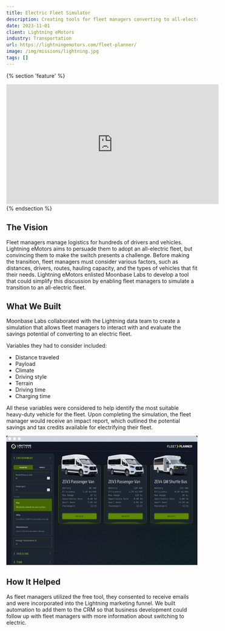 ```yaml
---
title: Electric Fleet Simulator
description: Creating tools for fleet managers converting to all-electric vehicles.
date: 2023-11-01
client: Lightning eMotors
industry: Transportation
url: https://lightningemotors.com/fleet-planner/
image: /img/missions/lightning.jpg
tags: []
---
```


{% section 'feature' %}
<iframe class="w-full h-auto aspect-video" width="560" height="315" src="https://www.youtube.com/embed/1BrvtglhWfQ?si=tdb5xqdRINP_LNVL" frameborder="0" allow="autoplay; fullscreen; picture-in-picture" allowfullscreen></iframe>
{% endsection %}


## The Vision

Fleet managers manage logistics for hundreds of drivers and vehicles. Lightning eMotors aims to persuade them to adopt an all-electric fleet, but convincing them to make the switch presents a challenge. Before making the transition, fleet managers must consider various factors, such as distances, drivers, routes, hauling capacity, and the types of vehicles that fit their needs. Lightning eMotors enlisted Moonbase Labs to develop a tool that could simplify this discussion by enabling fleet managers to simulate a transition to an all-electric fleet.

## What We Built

Moonbase Labs collaborated with the Lightning data team to create a simulation that allows fleet managers to interact with and evaluate the savings potential of converting to an electric fleet.

Variables they had to consider included:

- Distance traveled
- Payload
- Climate
- Driving style
- Terrain
- Driving time
- Charging time

All these variables were considered to help identify the most suitable heavy-duty vehicle for the fleet. Upon completing the simulation, the fleet manager would receive an impact report, which outlined the potential savings and tax credits available for electrifying their fleet.

![Example of simulation user interface](/img/missions/lightning-in-browser.jpg)

## How It Helped

As fleet managers utilized the free tool, they consented to receive emails and were incorporated into the Lightning marketing funnel. We built automation to add them to the CRM so that business development could follow up with fleet managers with more information about switching to electric.
